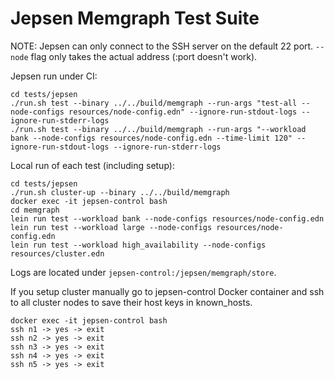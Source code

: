 # Jepsen Memgraph Test Suite

NOTE: Jepsen can only connect to the SSH server on the default 22 port.
`--node` flag only takes the actual address (:port doesn't work).

Jepsen run under CI:
```
cd tests/jepsen
./run.sh test --binary ../../build/memgraph --run-args "test-all --node-configs resources/node-config.edn" --ignore-run-stdout-logs --ignore-run-stderr-logs
./run.sh test --binary ../../build/memgraph --run-args "--workload bank --node-configs resources/node-config.edn --time-limit 120" --ignore-run-stdout-logs --ignore-run-stderr-logs
```

Local run of each test (including setup):
```
cd tests/jepsen
./run.sh cluster-up --binary ../../build/memgraph
docker exec -it jepsen-control bash
cd memgraph
lein run test --workload bank --node-configs resources/node-config.edn
lein run test --workload large --node-configs resources/node-config.edn
lein run test --workload high_availability --node-configs resources/cluster.edn
```

Logs are located under `jepsen-control:/jepsen/memgraph/store`.

If you setup cluster manually go to jepsen-control Docker container and ssh to all cluster nodes to save their host keys in known_hosts.
```
docker exec -it jepsen-control bash
ssh n1 -> yes -> exit
ssh n2 -> yes -> exit
ssh n3 -> yes -> exit
ssh n4 -> yes -> exit
ssh n5 -> yes -> exit
```
